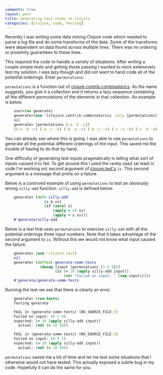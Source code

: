 ```yaml
---
comments: true
layout: post
title: Generating test cases in Clojure
categories: [clojure, code, testing]
---
```


Recently I was writing some data mining Clojure code which needed to parse a log file and do some transforms of the data. Some of the transforms were dependent on data found across multiple lines. There was no ordering or proximity guarantees to these lines.

This required the code to handle a variety of situations. After writing a couple simple tests and getting those passing I wanted to more extensively test my solution. I was lazy though and did not want to hand code all of the potential orderings.  Enter `permutations`.

`permutations` is a function out of [clojure.contrib.combinatorics](http://clojure.github.com/clojure-contrib/combinatorics-api.html). As the name suggests, you give it a collection and it returns a lazy sequence containing all the different permutations of the elements in that collection. An example is below.

``` clojure
    user>(ns generate)
    generate>(use '[clojure.contrib.combinatorics :only [permutations]])
    nil
    generate> (permutations [:a :b :c])
    ((:a :b :c) (:a :c :b) (:b :a :c) (:b :c :a) (:c :a :b) (:c :b :a))
```

You can already see where this is going. I was able to use `permutations` to generate all the potential different orderings of the input. This saved me the trouble of having to do that by hand.

One difficulty of generating test inputs pragmatically is telling what sort of inputs caused it to fail. To get around this I used the rarely used (at least in code I'm working on) second argument of [clojure.test's](http://clojure.github.com/clojure/clojure.test-api.html#clojure.test/is) `is`. This second argument is a message that prints on a failure.

Below is a contrived example of using `permutations` to test an obviously wrong `silly-add` function. `silly-add` is defined below.

``` clojure
    generate> (defn silly-add
                  [x & xs]
                  (if (zero? x)
                      (apply + 40 xs)
                      (apply + x xs)))
    #'generate/silly-add
```

Below is a test that uses `permutations` to exercise `silly-add` with all the potential orderings three input numbers. Note that it takes advantage of the second argument to `is`. Without this we would not know what input caused the failure.

``` clojure
    generate> (use 'clojure.test)
    nil
    generate> (deftest generate-some-tests
                (doseq [input (permutations [1 0 9])]
                       (is (= 10 (apply silly-add input))
                           (str "Failed on input: " (seq input)))))
    #'generate/generate-some-tests
```

Running the test we see that there is clearly an error.

``` clojure
    generate> (run-tests)
    Testing generate

    FAIL in (generate-some-tests) (NO_SOURCE_FILE:1)
    Failed on input: (0 1 9)
    expected: (= 10 (apply silly-add input))
      actual: (not (= 10 50))

    FAIL in (generate-some-tests) (NO_SOURCE_FILE:1)
    Failed on input: (0 9 1)
    expected: (= 10 (apply silly-add input))
      actual: (not (= 10 50))
```

`permutations` saved me a bit of time and let me test some situations that I otherwise would not have tested. This actually exposed a subtle bug in my code. Hopefully it can do the same for you.

